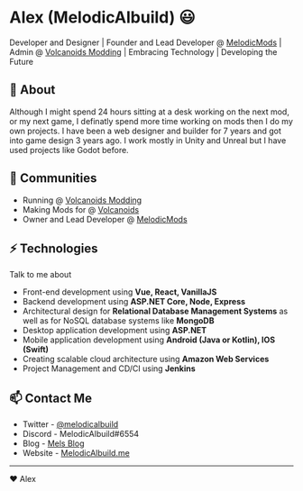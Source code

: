 # Alex (MelodicAlbuild) 😃
Developer and Designer | Founder and Lead Developer @ [MelodicMods](https://github.com/melodicmods) | Admin @ [Volcanoids Modding](https://github.com/VolcanoidsModding) | Embracing Technology | Developing the Future

## 🧐 About
Although I might spend 24 hours sitting at a desk working on the next mod, or my next game, I definatly spend more time working
on mods then I do my own projects. I have been a web designer and builder for 7 years and got into game design 3 years ago. I work 
mostly in Unity and Unreal but I have used projects like Godot before.

## 👯 Communities
- Running @ [Volcanoids Modding](https://discord.gg/volcanoids)
- Making Mods for @ [Volcanoids](https://discord.gg/volcanoids)
- Owner and Lead Developer @ [MelodicMods](https://melodicalbuild.me)

## ⚡ Technologies
Talk to me about
- Front-end development using **Vue, React, VanillaJS**
- Backend development using **ASP.NET Core, Node, Express**
- Architectural design for **Relational Database Management Systems** as well as for NoSQL database systems like **MongoDB**
- Desktop application development using **ASP.NET**
- Mobile application development using **Android (Java or Kotlin), IOS (Swift)**
- Creating scalable cloud architecture using **Amazon Web Services**
- Project Management and CD/CI using **Jenkins**

## 📫 Contact Me
- Twitter - [@melodicalbuild](https://twitter.com/melodicalbuild)
- Discord - MelodicAlbuild#6554
- Blog - [Mels Blog](https://docs.melodicalbuild.me/blog)
- Website - [MelodicAlbuild.me](https://melodicalbuild.me)

---
❤ Alex

